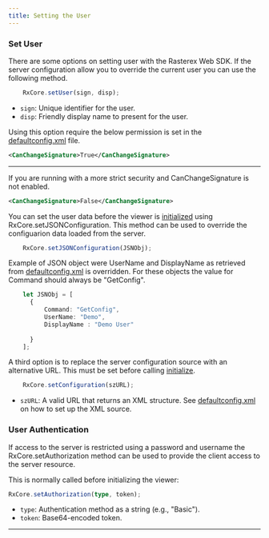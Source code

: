 ```yaml
---
title: Setting the User
---
```



### Set User
There are some options on setting user with the Rasterex Web SDK.
If the server configuration allow you to override the current user you can use the following method.


```typescript
    RxCore.setUser(sign, disp);
```

- `sign`: Unique identifier for the user.
- `disp`: Friendly display name to present for the user.

Using this option require the below permission is set in the [defaultconfig.xml](../../server/#defaultconfigxml) file.



```XML
<CanChangeSignature>True</CanChangeSignature>
```

--- 
If you are running with a more strict security and CanChangeSignature is not enabled.

```XML
<CanChangeSignature>False</CanChangeSignature>
```

 You can set the user data before the viewer is [initialized](../Developer-Guide/Initialize-Viewer) using RxCore.setJSONConfiguration.
 This method can be used to override the configuarion data loaded from the server.


```typescript
    RxCore.setJSONConfiguration(JSNObj);
```

Example of JSON object were UserName and DisplayName as retrieved from [defaultconfig.xml](../../server/#defaultconfigxml) is overridden. For these objects the value for Command should always be "GetConfig".

```typescript
    let JSNObj = [
      {
          Command: "GetConfig",
          UserName: "Demo",
          DisplayName : "Demo User"
          
      }
    ];
```
A third option is to replace the server configuration source with an alternative URL. This must be set before calling [initialize](../Developer-Guide/Initialize-Viewer).


```typescript
    RxCore.setConfiguration(szURL);
```

- `szURL`: A valid URL that returns an XML structure. See [defaultconfig.xml](../../server/#defaultconfigxml) on how to set up the XML source.

   
    
### User Authentication    

If access to the server is restricted using a password and username the RxCore.setAuthorization method can be used to provide the client access to the server resource.

This is normally called before initializing the viewer:


```typescript
RxCore.setAuthorization(type, token);
```

- `type`: Authentication method as a string (e.g., "Basic").
- `token`: Base64-encoded token.

--- 